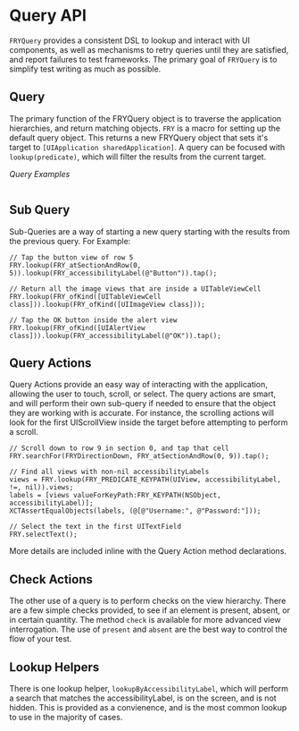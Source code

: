 # Query API

`FRYQuery` provides a consistent DSL to lookup and interact with UI components, as well as mechanisms to retry queries until they are satisfied, and report failures to test frameworks. The primary goal of `FRYQuery` is to simplify test writing as much as possible.

## Query

The primary function of the FRYQuery object is to traverse the application hierarchies, and return matching objects. `FRY` is a macro for setting up the default query object. This returns a new FRYQuery object that sets it's target to `[UIApplication sharedApplication]`. A query can be focused with `lookup(predicate)`, which will filter the results from the current target.

*Query Examples*
```obj-c
```

## Sub Query
Sub-Queries are a way of starting a new query starting with the results from the previous query. For Example:

```obj-c
// Tap the button view of row 5
FRY.lookup(FRY_atSectionAndRow(0, 5)).lookup(FRY_accessibilityLabel(@"Button")).tap();

// Return all the image views that are inside a UITableViewCell
FRY.lookup(FRY_ofKind([UITableViewCell class])).lookup(FRY_ofKind([UIImageView class]));

// Tap the OK button inside the alert view
FRY.lookup(FRY_ofKind([UIAlertView class])).lookup(FRY_accessibilityLabel(@"OK")).tap();
```

## Query Actions
Query Actions provide an easy way of interacting with the application, allowing the user to touch, scroll, or select. The query actions are smart, and will perform their own sub-query if needed to ensure that the object they are working with is accurate. For instance, the scrolling actions will look for the first UIScrollView inside the target before attempting to perform a scroll.

```obj-c
// Scroll down to row 9 in section 0, and tap that cell
FRY.searchFor(FRYDirectionDown, FRY_atSectionAndRow(0, 9)).tap();

// Find all views with non-nil accessibilityLabels
views = FRY.lookup(FRY_PREDICATE_KEYPATH(UIView, accessibilityLabel, !=, nil)).views;
labels = [views valueForKeyPath:FRY_KEYPATH(NSObject, accessibilityLabel)];
XCTAssertEqualObjects(labels, (@[@"Username:", @"Password:"]));

// Select the text in the first UITextField
FRY.selectText();

```

More details are included inline with the Query Action method declarations.

## Check Actions
The other use of a query is to perform checks on the view hierarchy. There are a few simple checks provided, to see if an element is present, absent, or in certain quantity. The method `check` is available for more advanced view interrogation. The use of `present` and `absent` are the best way to control the flow of your test.


## Lookup Helpers
There is one lookup helper, `lookupByAccessibilityLabel`, which will perform a search that matches the accessibilityLabel, is on the screen, and is not hidden. This is provided as a convienence, and is the most common lookup to use in the majority of cases.
